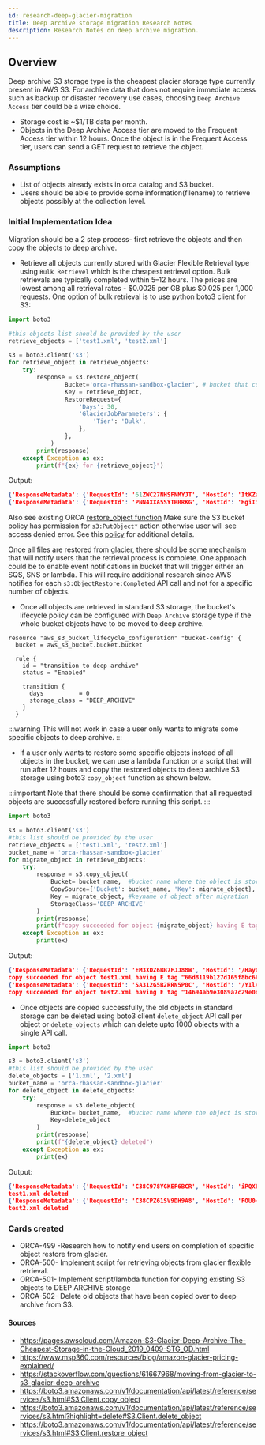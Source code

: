 ```yaml
---
id: research-deep-glacier-migration
title: Deep archive storage migration Research Notes
description: Research Notes on deep archive migration.
---
```


## Overview

Deep archive S3 storage type is the cheapest glacier storage type currently present in AWS S3. For archive data that does not require immediate access such as backup or disaster recovery use cases, choosing `Deep Archive Access` tier could be a wise choice.
- Storage cost is ~$1/TB data per month. 
- Objects in the Deep Archive Access tier are moved to the Frequent Access tier within 12 hours. Once the object is in the Frequent Access tier, users can send a GET request to retrieve the object.


### Assumptions

- List of objects already exists in orca catalog and S3 bucket.
- Users should be able to provide some information(filename) to retrieve objects possibly at the collection level.

### Initial Implementation Idea

Migration should be a 2 step process- first retrieve the objects and then copy the objects to deep archive.

- Retrieve all objects currently stored with Glacier Flexible Retrieval type using `Bulk Retrievel` which is the cheapest retrieval option. Bulk retrievals are typically completed within 5–12 hours. The prices are lowest among all retrieval rates - $0.0025 per GB plus $0.025 per 1,000 requests.
One option of bulk retrieval is to use python boto3 client for S3:

```python
import boto3

#this objects list should be provided by the user
retrieve_objects = ['test1.xml', 'test2.xml']

s3 = boto3.client('s3')
for retrieve_object in retrieve_objects:
    try:
        response = s3.restore_object(
                Bucket='orca-rhassan-sandbox-glacier', # bucket that contains the objects currently in glacier flexible retrieval
                Key = retrieve_object,
                RestoreRequest={
                    'Days': 30,
                    'GlacierJobParameters': {
                        'Tier': 'Bulk',
                    },
                },
            )
        print(response)
    except Exception as ex:
        print(f"{ex} for {retrieve_object}")

```
Output:
```json
{'ResponseMetadata': {'RequestId': '61ZWC27NHSFNMYJT', 'HostId': 'ItKZaYvn9rfi6ZVYmUjfZX24mKJlDZlciT9MaKK0aHiNuLWB3Pt8WSEMNt5yBK+5u+MJfzjFDfU=', 'HTTPStatusCode': 202, 'HTTPHeaders': {'x-amz-id-2': 'ItKZaYvn9rfi6ZVYmUjfZX24mKJlDZlciT9MaKK0aHiNuLWB3Pt8WSEMNt5yBK+5u+MJfzjFDfU=', 'x-amz-request-id': '61ZWC27NHSFNMYJT', 'date': 'Sun, 24 Jul 2022 18:01:33 GMT', 'server': 'AmazonS3', 'content-length': '0'}, 'RetryAttempts': 0}}
{'ResponseMetadata': {'RequestId': 'PNN4XXA5SYTBBRKG', 'HostId': 'HgiIiqfb0hZPHgZml98VCyLLfD5LyQ8pSLpgGN6hwUUMtmcPZoo/ACbCL1rXz+pXZ4Ce2UEe34s=', 'HTTPStatusCode': 202, 'HTTPHeaders': {'x-amz-id-2': 'HgiIiqfb0hZPHgZml98VCyLLfD5LyQ8pSLpgGN6hwUUMtmcPZoo/ACbCL1rXz+pXZ4Ce2UEe34s=', 'x-amz-request-id': 'PNN4XXA5SYTBBRKG', 'date': 'Sun, 24 Jul 2022 18:01:34 GMT', 'server': 'AmazonS3', 'content-length': '0'}, 'RetryAttempts': 0}}
```

Also see existing ORCA [restore_object function](https://github.com/nasa/cumulus-orca/blob/develop/tasks/request_files/request_files.py#L548)
Make sure the S3 bucket policy has permission for `s3:PutObject*` action otherwise user will see access denied error. See this [policy](https://github.com/nasa/cumulus-orca/blob/develop/website/docs/developer/deployment-guide/creating-orca-glacier-bucket.md#archive-bucket) for additional details.

Once all files are restored from glacier, there should be some mechanism that will notify users that the retrieval process is complete. One approach could be to enable event notifications in bucket that will trigger either an SQS, SNS or lambda. This will require additional research since AWS notifies for each `s3:ObjectRestore:Completed` API call and not for a specific number of objects.

- Once all objects are retrieved in standard S3 storage, the bucket's lifecycle policy can be configured with `Deep Archive` storage type if the whole bucket objects have to be moved to deep archive.

```teraform
resource "aws_s3_bucket_lifecycle_configuration" "bucket-config" {
  bucket = aws_s3_bucket.bucket.bucket

  rule {
    id = "transition to deep archive"
    status = "Enabled"

    transition {
      days          = 0
      storage_class = "DEEP_ARCHIVE"
    }
  }

```
:::warning
This will not work in case a user only wants to migrate some specific objects to deep archive.
:::

- If a user only wants to restore some specific objects instead of all objects in the bucket, we can use a lambda function or a script that will run after 12 hours and copy the restored objects to deep archive S3 storage using boto3 `copy_object` function as shown below. 

:::important
Note that there should be some confirmation that all requested objects are successfully restored before running this script.
:::

```python
import boto3

s3 = boto3.client('s3')
#this list should be provided by the user
retrieve_objects = ['test1.xml', 'test2.xml']
bucket_name = 'orca-rhassan-sandbox-glacier'
for migrate_object in retrieve_objects:
    try:
        response = s3.copy_object(
            Bucket= bucket_name,  #bucket name where the object is stored currently
            CopySource={'Bucket': bucket_name, 'Key': migrate_object},
            Key = migrate_object, #keyname of object after migration
            StorageClass='DEEP_ARCHIVE'
        )
        print(response)
        print(f"copy succeeded for object {migrate_object} having E tag " + response["CopyObjectResult"]["ETag"])
    except Exception as ex:
        print(ex)
```
Output:
```json
{'ResponseMetadata': {'RequestId': 'EM3XDZ6BB7FJJ88W', 'HostId': '/HayQvl8E2cCsclvO0b4MQUHAJnf7exmJhCILDsXfCieuaJIrAt5ZD9ocOkaam6rQbgXt0qx18A=', 'HTTPStatusCode': 200, 'HTTPHeaders': {'x-amz-id-2': '/HayQvl8E2cCsclvO0b4MQUHAJnf7exmJhCILDsXfCieuaJIrAt5ZD9ocOkaam6rQbgXt0qx18A=', 'x-amz-request-id': 'EM3XDZ6BB7FJJ88W', 'date': 'Sun, 24 Jul 2022 18:13:32 GMT', 'x-amz-storage-class': 'DEEP_ARCHIVE', 'content-type': 'application/xml', 'server': 'AmazonS3', 'content-length': '234'}, 'RetryAttempts': 0}, 'CopyObjectResult': {'ETag': '"66d8119b127d165f8bc66fa66e0e35a6"', 'LastModified': datetime.datetime(2022, 7, 24, 18, 13, 32, tzinfo=tzutc())}}
copy succeeded for object test1.xml having E tag "66d8119b127d165f8bc66fa66e0e35a6"
{'ResponseMetadata': {'RequestId': 'SA312G5B2RRN5P0C', 'HostId': '/YIl4aUR+CAov4/pxzzd8oVORmYYsewTbwZfnVDkWRa+8g/epeQ7KEZGqSVgcx5LheMhU/dXMfw=', 'HTTPStatusCode': 200, 'HTTPHeaders': {'x-amz-id-2': '/YIl4aUR+CAov4/pxzzd8oVORmYYsewTbwZfnVDkWRa+8g/epeQ7KEZGqSVgcx5LheMhU/dXMfw=', 'x-amz-request-id': 'SA312G5B2RRN5P0C', 'date': 'Sun, 24 Jul 2022 18:13:33 GMT', 'x-amz-storage-class': 'DEEP_ARCHIVE', 'content-type': 'application/xml', 'server': 'AmazonS3', 'content-length': '234'}, 'RetryAttempts': 0}, 'CopyObjectResult': {'ETag': '"14694ab9e3089a7c29e0dc9add4a82ab"', 'LastModified': datetime.datetime(2022, 7, 24, 18, 13, 33, tzinfo=tzutc())}}
copy succeeded for object test2.xml having E tag "14694ab9e3089a7c29e0dc9add4a82ab"
```
- Once objects are copied successfully, the old objects in standard storage can be deleted using boto3 client `delete_object` API call per object or `delete_objects` which can delete upto 1000 objects with a single API call.

```python
import boto3

s3 = boto3.client('s3')
#this list should be provided by the user
delete_objects = ['1.xml', '2.xml']
bucket_name = 'orca-rhassan-sandbox-glacier'
for delete_object in delete_objects:
    try:
        response = s3.delete_object(
            Bucket= bucket_name,  #bucket name where the object is stored currently
            Key=delete_object
        )
        print(response)
        print(f"{delete_object} deleted")
    except Exception as ex:
        print(ex)
```
Output:
```json
{'ResponseMetadata': {'RequestId': 'C38C978YGKEF6BCR', 'HostId': 'iPQXFX3m215jhR0giFh/3cmbbuqIjQejXO8zQIxGjEnDbwoA1Yb+ZLvPDB2xJ5UmpEACMzAVD6c=', 'HTTPStatusCode': 204, 'HTTPHeaders': {'x-amz-id-2': 'iPQXFX3m215jhR0giFh/3cmbbuqIjQejXO8zQIxGjEnDbwoA1Yb+ZLvPDB2xJ5UmpEACMzAVD6c=', 'x-amz-request-id': 'C38C978YGKEF6BCR', 'date': 'Sun, 24 Jul 2022 18:29:20 GMT', 'server': 'AmazonS3'}, 'RetryAttempts': 0}}
test1.xml deleted
{'ResponseMetadata': {'RequestId': 'C38CPZ61SV9DH9A8', 'HostId': 'FOU0+D9gnBM7rwI4a7eO3ZXxmxfdcKxYWb7DtwnN4hx0fgHDfYE5W99vPZxqBNqJEFmPcbuoMXQ=', 'HTTPStatusCode': 204, 'HTTPHeaders': {'x-amz-id-2': 'FOU0+D9gnBM7rwI4a7eO3ZXxmxfdcKxYWb7DtwnN4hx0fgHDfYE5W99vPZxqBNqJEFmPcbuoMXQ=', 'x-amz-request-id': 'C38CPZ61SV9DH9A8', 'date': 'Sun, 24 Jul 2022 18:29:20 GMT', 'server': 'AmazonS3'}, 'RetryAttempts': 0}}
test2.xml deleted
```

### Cards created

- ORCA-499 -Research how to notify end users on completion of specific object restore from glacier.
- ORCA-500- Implement script for retrieving objects from glacier flexible retrieval.
- ORCA-501- Implement script/lambda function for copying existing S3 objects to DEEP ARCHIVE storage
- ORCA-502- Delete old objects that have been copied over to deep archive from S3.

#### Sources
- https://pages.awscloud.com/Amazon-S3-Glacier-Deep-Archive-The-Cheapest-Storage-in-the-Cloud_2019_0409-STG_OD.html
- https://www.msp360.com/resources/blog/amazon-glacier-pricing-explained/
- https://stackoverflow.com/questions/61667968/moving-from-glacier-to-s3-glacier-deep-archive
- https://boto3.amazonaws.com/v1/documentation/api/latest/reference/services/s3.html#S3.Client.copy_object
- https://boto3.amazonaws.com/v1/documentation/api/latest/reference/services/s3.html?highlight=delete#S3.Client.delete_object
- https://boto3.amazonaws.com/v1/documentation/api/latest/reference/services/s3.html#S3.Client.restore_object